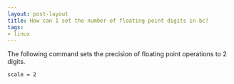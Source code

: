```yaml
---
layout: post-layout
title: How can I set the number of floating point digits in bc?
tags:
- linux
---
```


The following command sets the precision of floating point operations to 2
digits.

    scale = 2
